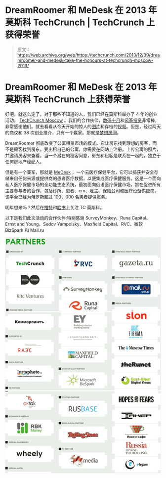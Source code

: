 # DreamRoomer 和 MeDesk 在 2013 年莫斯科 TechCrunch | TechCrunch 上获得荣誉

> 原文：<https://web.archive.org/web/https://techcrunch.com/2013/12/09/dreamroomer-and-medesk-take-the-honours-at-techcrunch-moscow-2013/>

# DreamRoomer 和 MeDesk 在 2013 年莫斯科 TechCrunch 上获得荣誉

好吧，就这么定了。对于那些不知道的人，我们已经在莫斯科举办了 4 年的创业活动， [TechCrunch Moscow](https://web.archive.org/web/20230227101514/http://tc.digitaloctober.com/) 。我们的合作伙伴，[数码十月](https://web.archive.org/web/20230227101514/http://digitaloctober.ru/en/)和[风筝投资](https://web.archive.org/web/20230227101514/http://www.kiteventures.com/)非常棒，非常感谢他们。就去看看从今天开始的惊人的[图片](https://web.archive.org/web/20230227101514/http://www.flickr.com/photos/tcmoscow/)和存档的[视频](https://web.archive.org/web/20230227101514/http://tc.digitaloctober.com/)。但是，经过两天的商议和 38 次创业推介，只有一个赢家。那就是[梦想房间](https://web.archive.org/web/20230227101514/http://dreamroomer.com/)。

DreamRoomer 彻底改变了公寓租赁市场的模式。它让房东找到理想的房客，而不是房客找到房东。要出租自己的公寓，你需要在网站上注册，上传公寓的照片，并邀请房客来查看。当一个潜在的租客同意，房东和租客是联系在一起的，独立于任何房地产经纪人。

但是有一个亚军，那就是 [MeDesk](https://web.archive.org/web/20230227101514/http://www.medesk.md/) ，一个云医疗保健平台，它可以捕获并安全存储来自任何来源或提供商的患者医疗数据，以便集成医疗保健服务。这是一个面向私人医疗保健市场的全功能生态系统，最初面向俄语医疗保健市场，旨在促进所有主要参与者的合作，包括诊所、患者、cro、雇主、保险公司和医疗设备供应商。该平台已经为俄罗斯超过 100，000 名患者提供服务。

明年想来吗？然后在[推特](https://web.archive.org/web/20230227101514/https://twitter.com/tcmoscow)和[脸书](https://web.archive.org/web/20230227101514/https://www.facebook.com/tcmoscow)上关注 TC 莫斯科。

以下是我们此次活动的合作伙伴:特别感谢 SurveyMonkey、Runa Capital、Ernst and Young、Sedov Yampolsky、Maxfield Capital、RVC、微软 BizSpark 和 Mail.ru

![Screen Shot 2013-12-09 at 19.41.55](img/2a4b7ada0acbc2f8a68e854f74fc96be.png)![Screen Shot 2013-12-09 at 19.42.22](img/223372318717ad62b383c1744d7a18c7.png)![Screen Shot 2013-12-09 at 19.42.42](img/13cc943b3464609e2159a6d9d7f59587.png)